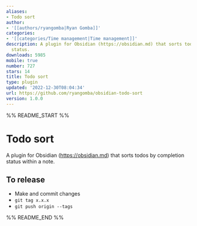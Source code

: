 ```yaml
---
aliases:
- Todo sort
author:
- '[[authors/ryangomba|Ryan Gomba]]'
categories:
- '[[categories/Time management|Time management]]'
description: A plugin for Obsidian (https://obsidian.md) that sorts todos by completion
  status.
downloads: 5985
mobile: true
number: 727
stars: 14
title: Todo sort
type: plugin
updated: '2022-12-30T08:04:34'
url: https://github.com/ryangomba/obsidian-todo-sort
version: 1.0.0
---
```


%% README_START %%

# Todo sort

A plugin for Obsidian (https://obsidian.md) that sorts todos by completion status within a note.

## To release

- Make and commit changes
- `git tag x.x.x`
- `git push origin --tags`



%% README_END %%